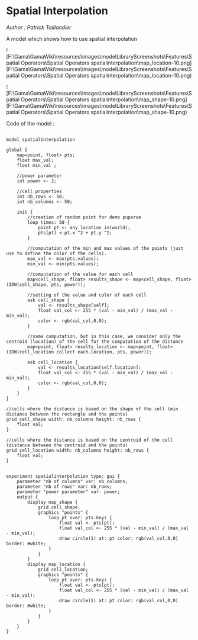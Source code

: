 [//]: # (keyword|operator_^)
[//]: # (keyword|operator_IDW)
[//]: # (keyword|statement_put)
[//]: # (keyword|concept_topology)
[//]: # (keyword|concept_grid)
[//]: # (keyword|concept_spatial_computation)
# Spatial Interpolation


_Author : Patrick Taillandier_

A model which shows how to use spatial interpolation


![F:\Gama\GamaWiki\resources\images\modelLibraryScreenshots\Features\Spatial Operators\Spatial Operators spatialinterpolation\map_location-10.png](F:\Gama\GamaWiki\resources\images\modelLibraryScreenshots\Features\Spatial Operators\Spatial Operators spatialinterpolation\map_location-10.png)

![F:\Gama\GamaWiki\resources\images\modelLibraryScreenshots\Features\Spatial Operators\Spatial Operators spatialinterpolation\map_shape-10.png](F:\Gama\GamaWiki\resources\images\modelLibraryScreenshots\Features\Spatial Operators\Spatial Operators spatialinterpolation\map_shape-10.png)

Code of the model : 

```

model spatialinterpolation

global {
	map<point, float> pts;
	float max_val; 
	float min_val ; 
	
	//power parameter
	int power <- 2;
	
	//cell properties
	int nb_rows <- 50;
	int nb_columns <- 50;
	
	init {
		//creation of random point for demo puporse
		loop times: 50 {
			point pt <- any_location_in(world);
			pts[pt] <-pt.x ^2 + pt.y ^2;
		}
		
		//computation of the min and max values of the points (just use to define the color of the cells).
		max_val <- max(pts.values);  
		min_val <- min(pts.values); 
		
		//computation of the value for each cell
		map<cell_shape, float> results_shape <- map<cell_shape, float>(IDW(cell_shape, pts, power));
		
		//setting of the value and color of each cell
		ask cell_shape {
			val <- results_shape[self];
			float val_col <- 255 * (val - min_val) / (max_val - min_val);
			color <- rgb(val_col,0,0);
		}
		
		//same computation, but in this case, we consider only the centroid (location) of the cell for the computation of the distance
		map<point, float> results_location <- map<point, float>(IDW(cell_location collect each.location, pts, power));
			
		ask cell_location {
			val <- results_location[self.location];
			float val_col <- 255 * (val - min_val) / (max_val - min_val);
			color <- rgb(val_col,0,0);
		}
	}
}

//cells where the distance is based on the shape of the cell (min distance between the rectangle and the points)
grid cell_shape width: nb_columns height: nb_rows {
	float val;
}

//cells where the distance is based on the centroid of the cell (distance between the centroid and the points)
grid cell_location width: nb_columns height: nb_rows {
	float val;
}


experiment spatialinterpolation type: gui {
	parameter "nb of columns" var: nb_columns;
	parameter "nb of rows" var: nb_rows;
	parameter "power parameter" var: power;
	output {
		display map_shape {
			grid cell_shape;
			graphics "points" {
				loop pt over: pts.keys {
					float val <- pts[pt];
					float val_col <- 255 * (val - min_val) / (max_val - min_val);
					draw circle(1) at: pt color: rgb(val_col,0,0) border: #white;
				}
			}
		}
		display map_location {
			grid cell_location;
			graphics "points" {
				loop pt over: pts.keys {
					float val <- pts[pt];
					float val_col <- 255 * (val - min_val) / (max_val - min_val);
					draw circle(1) at: pt color: rgb(val_col,0,0) border: #white;
				}
			}
		}
	}
}
```
